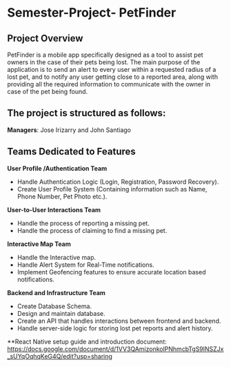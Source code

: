 # Semester-Project- PetFinder

## Project Overview


PetFinder is a mobile app specifically designed as a tool to assist pet owners in the case of their pets being lost. 
The main purpose of the application is to send an alert to every user within a requested radius of a lost pet, and 
to notify any user getting close to a reported area, along with providing all the required information to 
communicate with the owner in case of the pet being found.


## The project is structured as follows:
**Managers**: Jose Irizarry and John Santiago

## Teams Dedicated to Features

**User Profile /Authentication Team**
- Handle Authentication Logic (Login, Registration, Password Recovery).
- Create User Profile System (Containing information such as Name, Phone Number, Pet Photo etc.).

**User-to-User Interactions Team**
- Handle the process of reporting a missing pet.
- Handle the process of claiming to find a missing pet.
   
**Interactive Map Team**
- Handle the Interactive map.
- Handle Alert System for Real-Time notifications.
- Implement Geofencing features to ensure accurate location based notifications.
  
**Backend and Infrastructure Team**
- Create Database Schema.
- Design and maintain database.
- Create an API that handles interactions between frontend and backend.
- Handle server-side logic for storing lost pet reports and alert history. 

**React Native setup guide and introduction document:
https://docs.google.com/document/d/1VV3QAmizonkolPNhmcbTgS9lNSZJx_sUYqOqhqKeG4Q/edit?usp=sharing 
